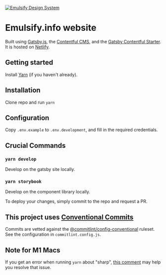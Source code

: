 [![Emulsify Design System](https://user-images.githubusercontent.com/409903/170579210-327abcdd-2c98-4922-87bb-36446a4cc013.svg)](https://www.emulsify.info/)

# Emulsify.info website

Built using [Gatsby.js](https://www.gatsbyjs.org/), the [Contentful CMS](https://www.contentful.com/), and the [Gatsby Contentful Starter](https://github.com/contentful/starter-gatsby-blog). It is hosted on [Netlify](https://www.netlify.com/).

## Getting started

Install [Yarn](https://yarnpkg.com/en/docs/install) (if you haven't already).

## Installation

Clone repo and run `yarn`

## Configuration

Copy `.env.example` to `.env.development`, and fill in the required credentials.

## Crucial Commands

### `yarn develop`

Develop on the gatsby site locally.

### `yarn storybook`

Develop on the component library locally.

To deploy your changes, simply commit to the repo and request a PR.

## This project uses [Conventional Commits](https://www.conventionalcommits.org/en/v1.0.0/)

Commits are vetted against the [@commitlint/config-conventional](https://github.com/conventional-changelog/commitlint/tree/master/%40commitlint/config-conventional) ruleset. See the configuration in `commitlint.config.js`.

## Note for M1 Macs

If you get an error when running `yarn` about "sharp", [this comment](https://github.com/lovell/sharp/issues/2460#issuecomment-751491241) may help you resolve that issue.
